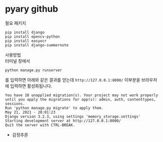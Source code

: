 # pyary github

필요 패키지
```
pip install django
pip install opencv-python
pip install easyocr
pip install django-summernote
```

사용방법   
터미널 창에서
```
python manage.py runserver
```
를 입력하면 아래와 같은 결과를 얻는데 ```http://127.0.0.1:8000/``` 이부분을 브라우저에 입력하면 활성화됩니다.
```
You have 18 unapplied migration(s). Your project may not work properly until you apply the migrations for app(s): admin, auth, contenttypes, sessions.
Run 'python manage.py migrate' to apply them.
May 21, 2021 - 20:01:23
Django version 3.2.3, using settings 'memory_storage.settings'
Starting development server at http://127.0.0.1:8000/
Quit the server with CTRL-BREAK.
```

- 감정추론
